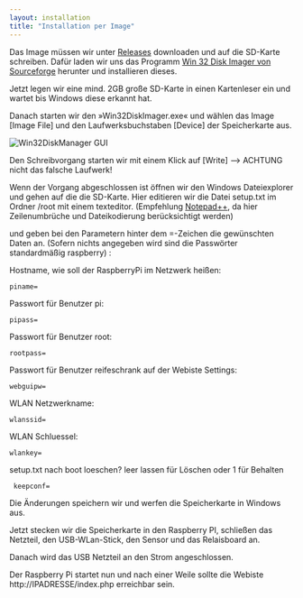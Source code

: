 ```yaml
---
layout: installation
title: "Installation per Image"
---
```


Das Image müssen wir unter [Releases](https://github.com/Tronje-the-Falconer/Reifeschrank/releases) downloaden und auf die SD-Karte schreiben. Dafür laden wir uns das Programm [Win 32 Disk Imager von Sourceforge](http://sourceforge.net/projects/win32diskimager/) herunter und installieren dieses.

Jetzt legen wir eine mind. 2GB große SD-Karte in einen Kartenleser ein und wartet bis Windows diese erkannt hat.
 
Danach starten wir den »Win32DiskImager.exe« und wählen das Image [Image File] und den Laufwerksbuchstaben [Device] der Speicherkarte aus.
 
![Win32DiskManager GUI](https://elinux.org/images/4/41/Win_sel.png)
 
Den Schreibvorgang starten wir mit einem Klick auf [Write] --> ACHTUNG nicht das falsche Laufwerk!

Wenn der Vorgang abgeschlossen ist öffnen wir den Windows Dateiexplorer und gehen auf die die SD-Karte. Hier editieren wir die Datei setup.txt im Ordner /root mit einem texteditor. (Empfehlung [Notepad++](https://notepad-plus-plus.org), da hier Zeilenumbrüche und Dateikodierung berücksichtigt werden)

und geben bei den Parametern hinter dem =-Zeichen die gewünschten Daten an. (Sofern nichts angegeben wird sind die Passwörter standardmäßig raspberry) :

Hostname, wie soll der RaspberryPi im Netzwerk heißen:

    piname=

Passwort für Benutzer pi:

    pipass=

Passwort für Benutzer root:

    rootpass=

Passwort für Benutzer reifeschrank auf der Webiste Settings:

    webguipw=

WLAN Netzwerkname:

    wlanssid=

WLAN Schluessel:

    wlankey=

setup.txt nach boot loeschen? leer lassen für Löschen oder 1 für Behalten

     keepconf=


Die Änderungen speichern wir und werfen die Speicherkarte in Windows aus.

Jetzt stecken wir die Speicherkarte in den Raspberry PI, schließen das Netzteil, den USB-WLan-Stick, den Sensor und das Relaisboard an.

Danach wird das USB Netzteil an den Strom angeschlossen.

Der Raspberry Pi startet nun und nach einer Weile sollte die Webiste http://IPADRESSE/index.php erreichbar sein.
